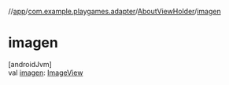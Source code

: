 //[app](../../../index.md)/[com.example.playgames.adapter](../index.md)/[AboutViewHolder](index.md)/[imagen](imagen.md)

# imagen

[androidJvm]\
val [imagen](imagen.md): [ImageView](https://developer.android.com/reference/kotlin/android/widget/ImageView.html)
